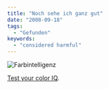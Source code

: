 ```yaml
---
title: "Noch sehe ich ganz gut"
date: "2008-09-18"
tags:
  - "Gefunden"
keywords:
  - "considered harmful"
---
```


![Farbintelligenz](/images/codecandies/hue_iq.png)

[Test your color IQ](http://www.xrite.com/custom_page.aspx?PageID=77).
